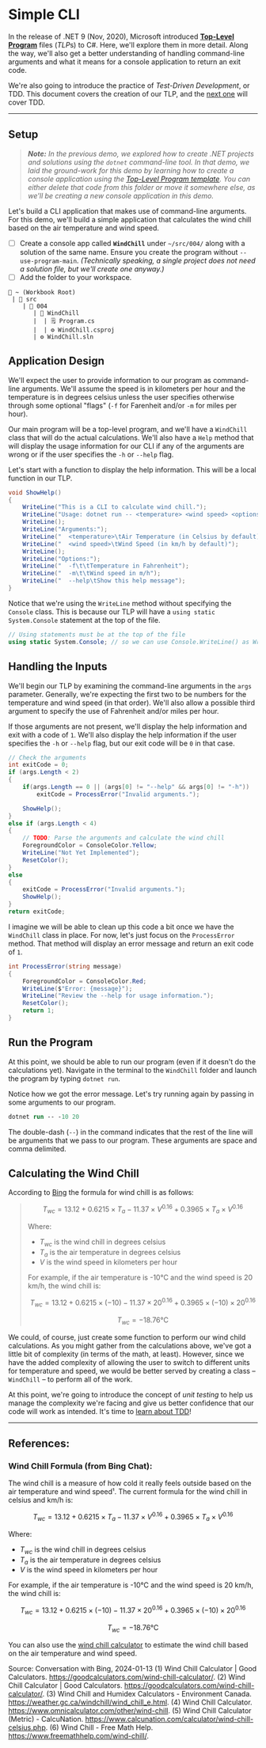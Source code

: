 # Simple CLI

In the release of .NET 9 (Nov, 2020), Microsoft introduced [**Top-Level Program**](./AboutTLPs.md) files (*TLP*s) to C#. Here, we'll explore them in more detail. Along the way, we'll also get a better understanding of handling command-line arguments and what it means for a console application to return an exit code.

We're also going to introduce the practice of *Test-Driven Development*, or TDD. This document covers the creation of our TLP, and the [next one](./AboutTDD.md) will cover TDD.

----

## Setup

> ***Note:** In the previous demo, we explored how to create .NET projects and solutions using the `dotnet` command-line tool. In that demo, we laid the ground-work for this demo by learning how to create a console application using the [Top-Level Program template](https://aka.ms/new-console-template). You can either delete that code from this folder or move it somewhere else, as we'll be creating a new console application in this demo.*

Let's build a CLI application that makes use of command-line arguments. For this demo, we'll build a simple application that calculates the wind chill based on the air temperature and wind speed.

- [ ] Create a console app called **`WindChill`** under `~/src/004/` along with a solution of the same name. Ensure you create the program without `--use-program-main`. *(Technically speaking, a single project does not need a solution file, but we'll create one anyway.)*
- [ ] Add the folder to your workspace.

```
📂 ~ (Workbook Root)
 | 📂 src
    | 📂 004
       | 📂 WindChill
       |  | 🗒️ Program.cs
       |  | ⚙️ WindChill.csproj
       | ⚙️ WindChill.sln
```

## Application Design

We'll expect the user to provide information to our program as command-line arguments. We'll assume the speed is in kilometers per hour and the temperature is in degrees celsius unless the user specifies otherwise through some optional "flags" (`-f` for Farenheit and/or `-m` for miles per hour).

Our main program will be a top-level program, and we'll have a `WindChill` class that will do the actual calculations. We'll also have a `Help` method that will display the usage information for our CLI if any of the arguments are wrong or if the user specifies the `-h` or `--help` flag.

Let's start with a function to display the help information. This will be a local function in our TLP.

```cs
void ShowHelp()
{
    WriteLine("This is a CLI to calculate wind chill.");
    WriteLine("Usage: dotnet run -- <temperature> <wind speed> <options>");
    WriteLine();
    WriteLine("Arguments:");
    WriteLine("  <temperature>\tAir Temperature (in Celsius by default)");
    WriteLine("  <wind speed>\tWind Speed (in km/h by default)");
    WriteLine();
    WriteLine("Options:");
    WriteLine("  -f\t\tTemperature in Fahrenheit");
    WriteLine("  -m\t\tWind speed in m/h");
    WriteLine("  --help\tShow this help message");
}
```

Notice that we're using the `WriteLine` method without specifying the `Console` class. This is because our TLP will have a `using static System.Console` statement at the top of the file.

```cs
// Using statements must be at the top of the file
using static System.Console; // so we can use Console.WriteLine() as WriteLine()
```

## Handling the Inputs

We'll begin our TLP by examining the command-line arguments in the `args` parameter. Generally, we're expecting the first two to be numbers for the temperature and wind speed (in that order). We'll also allow a possible third argument to specify the use of Fahrenheit and/or miles per hour.

If those arguments are not present, we'll display the help information and exit with a code of `1`. We'll also display the help information if the user specifies the `-h` or `--help` flag, but our exit code will be `0` in that case.

```cs
// Check the arguments
int exitCode = 0;
if (args.Length < 2)
{
    if(args.Length == 0 || (args[0] != "--help" && args[0] != "-h"))
        exitCode = ProcessError("Invalid arguments.");

    ShowHelp();
}
else if (args.Length < 4)
{
    // TODO: Parse the arguments and calculate the wind chill
    ForegroundColor = ConsoleColor.Yellow;
    WriteLine("Not Yet Implemented");
    ResetColor();
}
else
{
    exitCode = ProcessError("Invalid arguments.");
    ShowHelp();
}
return exitCode;
```

I imagine we will be able to clean up this code a bit once we have the `WindChill` class in place. For now, let's just focus on the `ProcessError` method. That method will display an error message and return an exit code of `1`.

```cs
int ProcessError(string message)
{
    ForegroundColor = ConsoleColor.Red;
    WriteLine($"Error: {message}");
    WriteLine("Review the --help for usage information.");
    ResetColor();
    return 1;
}
```

## Run the Program

At this point, we should be able to run our program (even if it doesn't do the calculations yet). Navigate in the terminal to the `WindChill` folder and launch the program by typing `dotnet run`.

Notice how we got the error message. Let's try running again by passing in some arguments to our program.

```ps
dotnet run -- -10 20
```

The double-dash (`--`) in the command indicates that the rest of the line will be arguments that we pass to our program. These arguments are space and comma delimited.

## Calculating the Wind Chill

According to [Bing](#wind-chill-formula-from-bing-chat) the formula for wind chill is as follows:

> $$T_{wc} = 13.12 + 0.6215 \times T_a - 11.37 \times V^{0.16} + 0.3965 \times T_a \times V^{0.16}$$
>
> Where:
>
> - $T_{wc}$ is the wind chill in degrees celsius
> - $T_a$ is the air temperature in degrees celsius
> - $V$ is the wind speed in kilometers per hour
>
> For example, if the air temperature is -10°C and the wind speed is 20 km/h, the wind chill is:
>
> $$T_{wc} = 13.12 + 0.6215 \times (-10) - 11.37 \times 20^{0.16} + 0.3965 \times (-10) \times 20^{0.16}$$
>
> $$T_{wc} = -18.76 \text{°C}$$

We could, of course, just create some function to perform our wind child calculations. As you might gather from the calculations above, we've got a little bit of complexity (in terms of the math, at least). However, since we have the added complexity of allowing the user to switch to different units for temperature and speed, we would be better served by creating a class &ndash; `WindChill` &ndash; to perform all of the work.

At this point, we're going to introduce the concept of *unit testing* to help us manage the complexity we're facing and give us better confidence that our code will work as intended. It's time to [learn about TDD](./AboutTDD.md)!

----

## References:

### Wind Chill Formula (from Bing Chat):

The wind chill is a measure of how cold it really feels outside based on the air temperature and wind speed¹. The current formula for the wind chill in celsius and km/h is:

$$T_{wc} = 13.12 + 0.6215 \times T_a - 11.37 \times V^{0.16} + 0.3965 \times T_a \times V^{0.16}$$

Where:

- $T_{wc}$ is the wind chill in degrees celsius
- $T_a$ is the air temperature in degrees celsius
- $V$ is the wind speed in kilometers per hour

For example, if the air temperature is -10°C and the wind speed is 20 km/h, the wind chill is:

$$T_{wc} = 13.12 + 0.6215 \times (-10) - 11.37 \times 20^{0.16} + 0.3965 \times (-10) \times 20^{0.16}$$

$$T_{wc} = -18.76 \text{°C}$$

You can also use the [wind chill calculator](^1^) to estimate the wind chill based on the air temperature and wind speed.

Source: Conversation with Bing, 2024-01-13
(1) Wind Chill Calculator | Good Calculators. https://goodcalculators.com/wind-chill-calculator/.
(2) Wind Chill Calculator | Good Calculators. https://goodcalculators.com/wind-chill-calculator/.
(3) Wind Chill and Humidex Calculators - Environment Canada. https://weather.gc.ca/windchill/wind_chill_e.html.
(4) Wind Chill Calculator. https://www.omnicalculator.com/other/wind-chill.
(5) Wind Chill Calculator (Metric) - CalcuNation. https://www.calcunation.com/calculator/wind-chill-celsius.php.
(6) Wind Chill - Free Math Help. https://www.freemathhelp.com/wind-chill/.

